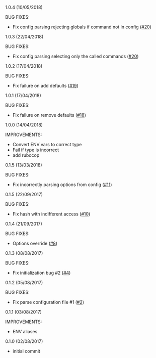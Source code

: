 1.0.4 (10/05/2018)

BUG FIXES:

 * Fix config parsing rejecting globals if command not in config ([#20](https://github.com/eredi93/thor-addons/pull/21))

1.0.3 (22/04/2018)

BUG FIXES:

 * Fix config parsing selecting only the called commands ([#20](https://github.com/eredi93/thor-addons/pull/20))

1.0.2 (17/04/2018)

BUG FIXES:

 * Fix failure on add defaults ([#19](https://github.com/eredi93/thor-addons/pull/19))

1.0.1 (17/04/2018)

BUG FIXES:

 * Fix failure on remove defaults ([#18](https://github.com/eredi93/thor-addons/pull/18))

1.0.0 (14/04/2018)

IMPROVEMENTS:

 * Convert ENV vars to correct type
 * Fail if type is incorrect
 * add rubocop

0.1.5 (13/03/2018)

BUG FIXES:

 * Fix incorrectly parsing options from config ([#11](https://github.com/eredi93/thor-addons/pull/11))

0.1.5 (22/09/2017)

BUG FIXES:

 * Fix hash with indifferent access ([#10](https://github.com/eredi93/thor-addons/pull/10))

0.1.4 (21/09/2017)

BUG FIXES:

 * Options override ([#8](https://github.com/eredi93/thor-addons/pull/8))

0.1.3 (08/08/2017)

BUG FIXES:

 * Fix initialization bug #2 ([#4](https://github.com/eredi93/thor-addons/pull/4))

0.1.2 (05/08/2017)

BUG FIXES:

 * Fix parse configuration file #1 ([#2](https://github.com/eredi93/thor-addons/pull/2))

0.1.1 (03/08/2017)

IMPROVEMENTS:

 * ENV aliases

0.1.0 (02/08/2017)

 * initial commit
